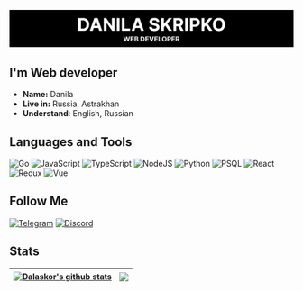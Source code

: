 ![Header](https://github.com/Dalaskor/Dalaskor/blob/main/assets/header.png?raw=true)

## I'm Web developer

- **Name:** Danila
- **Live in:** Russia, Astrakhan
- **Understand**: English, Russian

## Languages and Tools

![Go](https://img.shields.io/badge/-go-000000?style=for-the-badge&logo=go)
![JavaScript](https://img.shields.io/badge/-JavaScript-000000?style=for-the-badge&logo=JavaScript)
![TypeScript](https://img.shields.io/badge/-TypeScript-000000?style=for-the-badge&logo=TypeScript)
![NodeJS](https://img.shields.io/badge/-NodeJs-000000?style=for-the-badge&logo=node.js)
![Python](https://img.shields.io/badge/-python-000000?style=for-the-badge&logo=python)
![PSQL](https://img.shields.io/badge/-psql-000000?style=for-the-badge&logo=postgresql)
![React](https://img.shields.io/badge/-react-000000?style=for-the-badge&logo=react)
![Redux](https://img.shields.io/badge/-redux-000000?style=for-the-badge&logo=redux)
![Vue](https://img.shields.io/badge/-Vue.js-000000?style=for-the-badge&logo=Vue.js)

## Follow Me

[![Telegram](https://img.shields.io/badge/-Telegram-000000?style=for-the-badge&logo=Telegram)](https://t.me/dalasprog)
[![Discord](https://img.shields.io/badge/-Discord-000000?style=for-the-badge&logo=Discord)](https://discordapp.com/users/851380986302562324/)

## Stats

| <a href="https://github.com/anuraghazra/github-readme-stats"><img align="center" src="https://github-readme-stats-nu-beige.vercel.app/api?username=dalaskor&show_icons=true&include_all_commits=true&theme=radical&hide_border=true" alt="Dalaskor's github stats" /></a> | <a href="https://github.com/anuraghazra/github-readme-stats"><img align="center" src="https://github-readme-stats-nu-beige.vercel.app/api/top-langs/?username=Dalaskor&layout=compact&theme=radical&hide_border=true" /></a> |
| ------------------------------------------------------------------------------------------------------------------------------------------------------------------------------------------------------------------------------------------------------------------ | ---------------------------------------------------------------------------------------------------------------------------------------------------------------------------------------------------------------------- |

